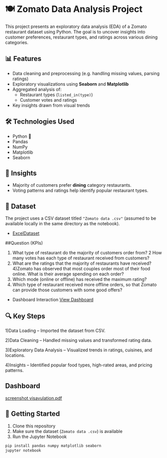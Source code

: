 
# 🍽️ Zomato Data Analysis Project

This project presents an exploratory data analysis (EDA) of a Zomato restaurant dataset using Python. The goal is to uncover insights into customer preferences, restaurant types, and ratings across various dining categories.

## 📊 Features

- Data cleaning and preprocessing (e.g. handling missing values, parsing ratings)
- Exploratory visualizations using **Seaborn** and **Matplotlib**
- Aggregated analysis of:
  - Restaurant types (`listed_in(type)`)
  - Customer votes and ratings
- Key insights drawn from visual trends

## 🛠️ Technologies Used

- Python 🐍
- Pandas
- NumPy
- Matplotlib
- Seaborn

## 📌 Insights

- Majority of customers prefer **dining** category restaurants.
- Voting patterns and ratings help identify popular restaurant types.

## 📁 Dataset

The project uses a CSV dataset titled `"Zomato data .csv"` (assumed to be available locally in the same directory as the notebook).
- <a href="https://github.com/Ramchandrakanade/Zomato-Data-Analysis-Dashboard/blob/main/Zomato%20data%20.csv">ExcelDataset</a>


##Question (KPIs)
1) What type of restaurant do the majority of customers order from?
2 How many votes has each type of restaurant received from customers?
3) What are the ratings that the majority of restaurants have received?
4)Zomato has observed that most couples order most of their food online. What is their 
average spending on each order?
5) Which mode (online or offline) has received the maximum rating?
6) Which type of restaurant received more offline orders, so that Zomato can provide those 
customers with some good offers?

- Dashboard Interaction <a href="https://github.com/Ramchandrakanade/Zomato-Data-Analysis-Dashboard/blob/main/visuvalization%20images.pdf">View Dashboard</a>

## 🔍 Key Steps

1)Data Loading – Imported the dataset from CSV.

2)Data Cleaning – Handled missing values and transformed rating data.

3)Exploratory Data Analysis – Visualized trends in ratings, cuisines, and locations.

4)Insights – Identified popular food types, high-rated areas, and pricing patterns.

## Dashboard

[screenshot visavulation.pdf](https://github.com/user-attachments/files/21194577/screenshot.visavulation.pdf)



## 🚀 Getting Started

1. Clone this repository
2. Make sure the dataset (`Zomato data .csv`) is available
3. Run the Jupyter Notebook

```bash
pip install pandas numpy matplotlib seaborn
jupyter notebook
```
